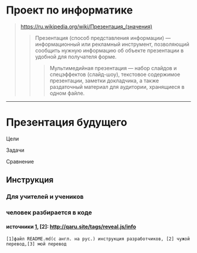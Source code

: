 #	Проект по информатике

>	https://ru.wikipedia.org/wiki/Презентация_(значения)
>>Презентация (способ представления информации) — информационный или рекламный инструмент, позволяющий сообщить нужную информацию об объекте презентации в удобной для получателя форме.
>>>Мультимедийная презентация — набор слайдов и спецэффектов (слайд-шоу), текстовое содержимое презентации, заметки докладчика, а также раздаточный материал для аудитории, хранящиеся в одном файле.
***

#	Презентация будущего	#

Цели

Задачи

Сравнение

##	Инструкция

###	Для учителей и учеников

###	человек разбирается в коде
####	источники [1](https://github.com/hakimel/reveal.js/blob/master/README.md), [2]: http://qaru.site/tags/reveal.js/info 
	[1]файл README.md(с англ. на рус.) инструкция разработчиков, [2] чужой перевод,[3] мой перевод

